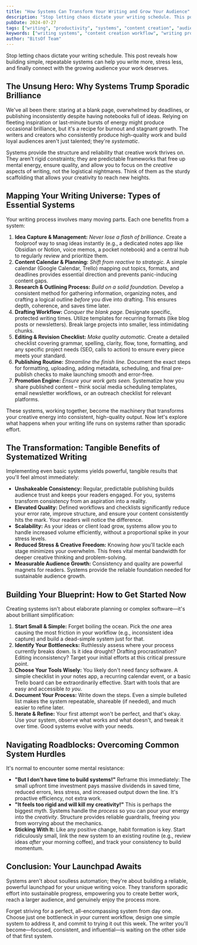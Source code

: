 ```yaml
---
title: "How Systems Can Transform Your Writing and Grow Your Audience"
description: "Stop letting chaos dictate your writing schedule. This post reveals how building simple, repeatable systems can help you write more, stress less, and finally connect with the growing audience your work deserves."
pubDate: 2024-07-27
tags: ["writing", "productivity", "systems", "content creation", "audience growth"]
keywords: ["writing systems", "content creation workflow", "writing productivity", "audience building", "content calendar", "writing process", "creative systems"]
author: "BitsOf Team"
---
```


Stop letting chaos dictate your writing schedule. This post reveals how building simple, repeatable systems can help you write more, stress less, and finally connect with the growing audience your work deserves.

## The Unsung Hero: Why Systems Trump Sporadic Brilliance

We've all been there: staring at a blank page, overwhelmed by deadlines, or publishing inconsistently despite having notebooks full of ideas. Relying on fleeting inspiration or last-minute bursts of energy might produce occasional brilliance, but it's a recipe for burnout and stagnant growth. The writers and creators who consistently produce high-quality work and build loyal audiences aren't just talented; they're *systematic*.

Systems provide the structure and reliability that creative work thrives on. They aren't rigid constraints; they are predictable frameworks that free up mental energy, ensure quality, and allow you to focus on the *creative* aspects of writing, not the logistical nightmares. Think of them as the sturdy scaffolding that allows your creativity to reach new heights.

## Mapping Your Writing Universe: Types of Essential Systems

Your writing process involves many moving parts. Each one benefits from a system:

1.  **Idea Capture & Management:** *Never lose a flash of brilliance.* Create a foolproof way to snag ideas instantly (e.g., a dedicated notes app like Obsidian or Notion, voice memos, a pocket notebook) and a central hub to regularly review and prioritize them.
2.  **Content Calendar & Planning:** *Shift from reactive to strategic.* A simple calendar (Google Calendar, Trello) mapping out topics, formats, and deadlines provides essential direction and prevents panic-inducing content gaps.
3.  **Research & Outlining Process:** *Build on a solid foundation.* Develop a consistent method for gathering information, organizing notes, and crafting a logical outline *before* you dive into drafting. This ensures depth, coherence, and saves time later.
4.  **Drafting Workflow:** *Conquer the blank page.* Designate specific, protected writing times. Utilize templates for recurring formats (like blog posts or newsletters). Break large projects into smaller, less intimidating chunks.
5.  **Editing & Revision Checklist:** *Make quality automatic.* Create a detailed checklist covering grammar, spelling, clarity, flow, tone, formatting, and any specific project needs (SEO, calls to action) to ensure every piece meets your standard.
6.  **Publishing Routine:** *Streamline the finish line.* Document the exact steps for formatting, uploading, adding metadata, scheduling, and final pre-publish checks to make launching smooth and error-free.
7.  **Promotion Engine:** *Ensure your work gets seen.* Systematize how you share published content – think social media scheduling templates, email newsletter workflows, or an outreach checklist for relevant platforms.

These systems, working together, become the machinery that transforms your creative energy into consistent, high-quality output. Now let's explore what happens when your writing life runs on systems rather than sporadic effort.

## The Transformation: Tangible Benefits of Systematized Writing

Implementing even basic systems yields powerful, tangible results that you'll feel almost immediately:

*   **Unshakeable Consistency:** Regular, predictable publishing builds audience trust and keeps your readers engaged. For you, systems transform consistency from an aspiration into a reality.
*   **Elevated Quality:** Defined workflows and checklists significantly reduce your error rate, improve structure, and ensure your content consistently hits the mark. Your readers will notice the difference.
*   **Scalability:** As your ideas or client load grow, systems allow you to handle increased volume efficiently, without a proportional spike in your stress levels.
*   **Reduced Stress & Creative Freedom:** Knowing *how* you'll tackle each stage minimizes your overwhelm. This frees vital mental bandwidth for deeper creative thinking and problem-solving.
*   **Measurable Audience Growth:** Consistency and quality are powerful magnets for readers. Systems provide the reliable foundation needed for sustainable audience growth.

## Building Your Blueprint: How to Get Started Now

Creating systems isn't about elaborate planning or complex software—it's about brilliant simplification:

1.  **Start Small & Simple:** Forget boiling the ocean. Pick the *one* area causing the most friction in your workflow (e.g., inconsistent idea capture) and build a dead-simple system just for that.
2.  **Identify Your Bottlenecks:** Ruthlessly assess where your process currently breaks down. Is it idea drought? Drafting procrastination? Editing inconsistency? Target your initial efforts at this critical pressure point.
3.  **Choose Your Tools Wisely:** You likely don't need fancy software. A simple checklist in your notes app, a recurring calendar event, or a basic Trello board can be extraordinarily effective. Start with tools that are easy and accessible *to you*.
4.  **Document Your Process:** Write down the steps. Even a simple bulleted list makes the system repeatable, shareable (if needed), and much easier to refine later.
5.  **Iterate & Refine:** Your first attempt won't be perfect, and that's okay. Use your system, observe what works and what doesn't, and tweak it over time. Good systems evolve with your needs.

## Navigating Roadblocks: Overcoming Common System Hurdles

It's normal to encounter some mental resistance:

*   **"But I don't have time to build systems!"** Reframe this immediately: The small upfront time investment pays massive dividends in saved time, reduced errors, less stress, and increased output down the line. It's proactive efficiency, not extra work.
*   **"It feels too rigid and will kill my creativity!"** This is perhaps the biggest myth. Systems handle the *process* so you can pour your energy into the *creativity*. Structure provides reliable guardrails, freeing you from worrying about the mechanics.
*   **Sticking With It:** Like any positive change, habit formation is key. Start ridiculously small, link the new system to an existing routine (e.g., review ideas *after* your morning coffee), and track your consistency to build momentum.

## Conclusion: Your Launchpad Awaits

Systems aren't about soulless automation; they're about building a reliable, powerful launchpad for your unique writing voice. They transform sporadic effort into sustainable progress, empowering you to create better work, reach a larger audience, and genuinely enjoy the process more.

Forget striving for a perfect, all-encompassing system from day one. Choose just one bottleneck in your current workflow, design one simple system to address it, and commit to trying it out this week. The writer you'll become—focused, consistent, and influential—is waiting on the other side of that first system.        